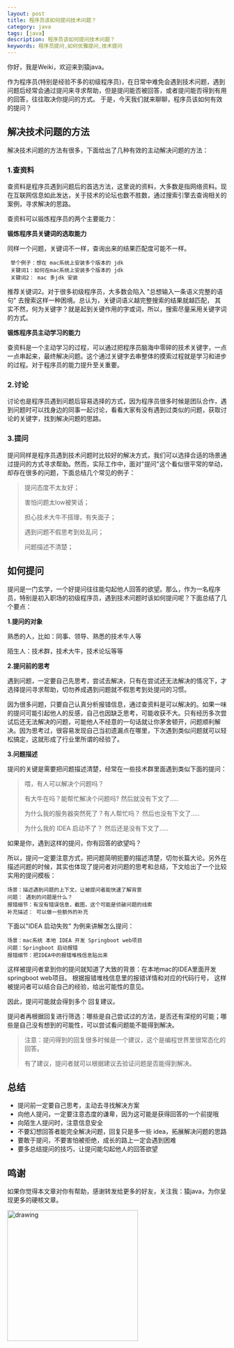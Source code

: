 ```yaml
---
layout: post
title: 程序员该如何提问技术问题？
category: java
tags: [java]
description: 程序员该如何提问技术问题？
keywords: 程序员提问,如何优雅提问,技术提问
---
```


你好，我是Weiki，欢迎来到猿java。

作为程序员(特别是经验不多的初级程序员)，在日常中难免会遇到技术问题，遇到问题后经常会通过提问来寻求帮助，但是提问能否被回答，或者提问能否得到有用的回答，往往取决你提问的方式。
于是，今天我们就来聊聊，程序员该如何有效的提问？


## 解决技术问题的方法

解决技术问题的方法有很多，下面给出了几种有效的主动解决问题的方法：

### 1.查资料

查资料是程序员遇到问题后的首选方法，这里说的资料，大多数是指网络资料。现在互联网信息如此发达，关于技术的论坛也数不胜数，通过搜索引擎去查询相关的案例，寻求解决的思路。

查资料可以锻炼程序员的两个主要能力：

**锻炼程序员关键词的选取能力**

同样一个问题，关键词不一样，查询出来的结果匹配度可能不一样。

```text
 举个例子：想在 mac系统上安装多个版本的 jdk
 关键词1：如何在mac系统上安装多个版本的 jdk
 关键词2： mac 多jdk 安装
```

推荐关键词2。对于很多初级程序员，大多数会陷入 "总想输入一条语义完整的语句" 去搜索这样一种困境。总认为，关键词语义越完整搜索的结果就越匹配，
其实不然，何为关键字？就是起到关键作用的字或词，所以，搜索尽量采用关键字词的方式。

**锻炼程序员主动学习的能力**

查资料是一个主动学习的过程，可以通过把程序员脑海中零碎的技术关键字，一点一点串起来，最终解决问题。这个通过关键字去串整体的摸索过程就是学习和进步的过程。对于程序员的能力提升至关重要。

### 2.讨论

讨论也是程序员遇到问题后容易选择的方式，因为程序员很多时候是团队合作，遇到问题时可以找身边的同事一起讨论，看看大家有没有遇到过类似的问题，获取讨论的关键字，找到解决问题的思路。

### 3.提问

提问同样是程序员遇到技术问题时比较好的解决方式，我们可以选择合适的场景通过提问的方式寻求帮助。然而，实际工作中，面对"提问"这个看似很平常的举动，却存在很多的问题，下面总结几个常见的例子：

> 提问态度不太友好；
>
> 害怕问题太low被笑话；
>
> 担心技术大牛不搭理，有失面子；
>
> 遇到问题不假思考到处乱问；
>
> 问题描述不清楚；


## 如何提问

提问是一门玄学，一个好提问往往能勾起他人回答的欲望。那么，作为一名程序员，特别是初入职场的初级程序员，遇到技术问题时该如何提问呢？下面总结了几个要点：

**1.提问的对象**

熟悉的人，比如：同事、领导、熟悉的技术牛人等

陌生人：技术群，技术大牛，技术论坛等等

**2.提问前的思考**

遇到问题，一定要自己先思考，尝试去解决，只有在尝试还无法解决的情况下，才选择提问寻求帮助，切勿养成遇到问题就不假思考到处提问的习惯。

因为很多问题，只要自己认真分析报错信息，通过查资料是可以解决的。如果一味的提问可能引起他人的反感，自己也因缺乏思考，可能收获不大。只有经历多次尝试后还无法解决的问题，可能他人不经意的一句话就让你茅舍顿开，问题顺利解决。因为思考过，很容易发现自己当初遗漏点在哪里，下次遇到类似问题就可以轻松搞定，这就形成了行业里所谓的经验了。

**3.问题描述**

提问的关键是需要把问题描述清楚，经常在一些技术群里面遇到类似下面的提问：

> 喂，有人可以解决个问题吗？
>
> 有大牛在吗？能帮忙解决个问题吗?  然后就没有下文了.....
>
> 为什么我的服务器突然死了？有人帮忙吗？ 然后也没有下文了.....
>
> 为什么我的 IDEA 启动不了？ 然后还是没有下文了.....

如果是你，遇到这样的提问，你有回答的欲望吗？

所以，提问一定要注意方式，把问题简明扼要的描述清楚，切勿长篇大论。另外在描述问题的时候，其实也体现了提问者对问题的思考和总结，下文给出了一个比较实用的提问模板：

```text
场景：描述遇到问题的上下文，让被提问者能快速了解背景
问题： 遇到的问题是什么？
报错细节：有没有错误信息，截图，这个可能是侦破问题的线索
补充描述： 可以做一些额外的补充
```

下面以"IDEA 启动失败" 为例来讲解怎么提问：
```text
场景：mac系统 本地 IDEA 开发 Springboot web项目
问题：Springboot 启动报错
报错细节：把IDEA中的报错堆栈信息贴出来
```

这样被提问者拿到你的提问就知道了大致的背景：在本地mac的IDEA里面开发springboot web项目。 根据报错堆栈信息里的报错详情和对应的代码行号，
这样被提问者可以结合自己的经验，给出可能性的意见。

因此，提问可能就会得到多个 回复建议。

提问者再根据回复进行筛选：哪些是自己尝试过的方法，是否还有深挖的可能；哪些是自己没有想到的可能性，可以尝试看问题能不能得到解决。

> 注意：提问得到的回复很多时候是一个建议，这个是编程世界里很常态化的回答。
>
> 有了建议，提问者就可以根据建议去验证问题是否能得到解决。


## 总结

- 提问前一定要自己思考，主动去寻找解决方案
- 向他人提问，一定要注意态度的谦卑，因为这可能是获得回答的一个前提哦
- 向陌生人提问时，注意信息安全
- 不要幻想回答者能完全解决问题，回复只是多一些 idea，拓展解决问题的思路
- 要敢于提问，不要害怕被拒绝，成长的路上一定会遇到困难
- 要多总结提问的技巧，让提问能勾起他人的回答欲望

## 鸣谢
如果你觉得本文章对你有帮助，感谢转发给更多的好友，关注我：猿java，为你呈现更多的硬核文章。

<img src="https://yuanjava.cn/assets/img/pub.jpg" alt="drawing" style="width:300px;"/>

